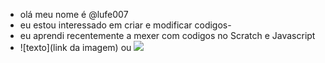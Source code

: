 - olá meu nome é @lufe007
- eu estou interessado em criar e modificar codigos- 
- eu aprendi recentemente a mexer com codigos no Scratch e Javascript
- ![texto](link da imagem) ou <a href=””><img src=”https://tm.ibxk.com.br/2022/04/04/04060602027015.jpg”></img></a>
